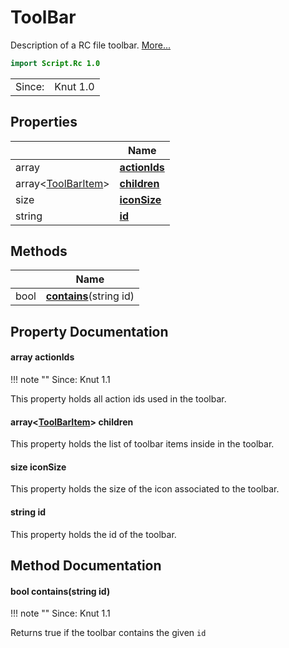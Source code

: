 # ToolBar

Description of a RC file toolbar. [More...](#detailed-description)

```qml
import Script.Rc 1.0
```

<table>
<tr><td>Since:</td><td>Knut 1.0</td></tr>
</table>

## Properties

| | Name |
|-|-|
|array<string>|**[actionIds](#actionIds)**|
|array<[ToolBarItem](../script.rc/toolbaritem.md)>|**[children](#children)**|
|size|**[iconSize](#iconSize)**|
|string|**[id](#id)**|

## Methods

| | Name |
|-|-|
|bool |**[contains](#contains)**(string id)|

## Property Documentation

#### <a name="actionIds"></a>array<string> **actionIds**

!!! note ""
    Since: Knut 1.1

This property holds all action ids used in the toolbar.

#### <a name="children"></a>array<[ToolBarItem](../script.rc/toolbaritem.md)> **children**

This property holds the list of toolbar items inside in the toolbar.

#### <a name="iconSize"></a>size **iconSize**

This property holds the size of the icon associated to the toolbar.

#### <a name="id"></a>string **id**

This property holds the id of the toolbar.

## Method Documentation

#### <a name="contains"></a>bool **contains**(string id)

!!! note ""
    Since: Knut 1.1

Returns true if the toolbar contains the given `id`
